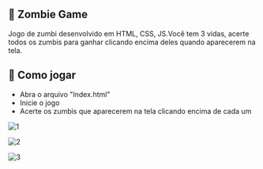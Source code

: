 ## 👾 Zombie Game

Jogo de zumbi desenvolvido em HTML, CSS, JS.Você tem 3 vidas, acerte todos os zumbis para ganhar clicando encima deles quando aparecerem na tela.

## 🧟 Como jogar

- Abra o arquivo "Index.html"
- Inicie o jogo
- Acerte os zumbis que aparecerem na tela clicando encima de cada um

![1](https://user-images.githubusercontent.com/50500849/208199467-3cc07761-a4f8-4f11-a45f-779b306f7d52.png)


![2](https://user-images.githubusercontent.com/50500849/208199515-3a8468a8-1c76-49c2-b6a4-428d586e37c9.png)

![3](https://user-images.githubusercontent.com/50500849/208199561-cce536db-2e6a-4952-b9a9-5fb7b2a70cd9.png)

